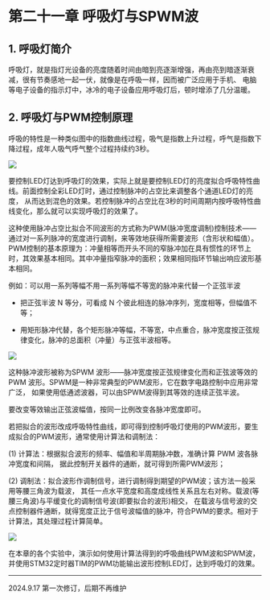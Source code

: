 # 第二十一章 呼吸灯与SPWM波

## 1. 呼吸灯简介

呼吸灯，就是指灯光设备的亮度随着时间由暗到亮逐渐增强，再由亮到暗逐渐衰减，很有节奏感地一起一伏，就像是在呼吸一样，因而被广泛应用于手机、 电脑等电子设备的指示灯中，冰冷的电子设备应用呼吸灯后，顿时增添了几分温暖。

## 2. 呼吸灯与PWM控制原理

呼吸的特性是一种类似图中的指数曲线过程，吸气是指数上升过程，呼气是指数下降过程，成年人吸气呼气整个过程持续约3秒。

![](https://doc.embedfire.com/mcu/stm32/f103zhinanzhe/std/zh/latest/_images/SPWM002.png)

要控制LED灯达到呼吸灯的效果，实际上就是要控制LED灯的亮度拟合呼吸特性曲线。前面控制全彩LED灯时，通过控制脉冲的占空比来调整各个通道LED灯的亮度， 从而达到混色的效果。若控制脉冲的占空比在3秒的时间周期内按呼吸特性曲线变化，那么就可以实现呼吸灯的效果了。

这种使用脉冲占空比拟合不同波形的方式称为PWM(脉冲宽度调制)控制技术——通过对一系列脉冲的宽度进行调制，来等效地获得所需要波形（含形状和幅值）。 PWM控制的基本原理为：冲量相等而开头不同的窄脉冲加在具有惯性的环节上时，其效果基本相同。其中冲量指窄脉冲的面积；效果相同指环节输出响应波形基本相同。

例如：可以用一系列等幅不用一系列等幅不等宽的脉冲来代替一个正弦半波

- 把正弦半波 N 等分，可看成 N 个彼此相连的脉冲序列，宽度相等，但幅值不等；

- 用矩形脉冲代替，各个矩形脉冲等幅，不等宽，中点重合，脉冲宽度按正弦规律变化，脉冲的总面积（冲量）与正弦半波相等。

![](https://doc.embedfire.com/mcu/stm32/f103zhinanzhe/std/zh/latest/_images/SPWM003.jpeg)

这种脉冲波形被称为SPWM 波形——脉冲宽度按正弦规律变化而和正弦波等效的 PWM 波形。SPWM是一种非常典型的PWM波形，它在数字电路控制中应用非常广泛， 如果使用低通滤波器，可以由SPWM波得到其等效的连续正弦半波。

要改变等效输出正弦波幅值，按同一比例改变各脉冲宽度即可。

若把拟合的波形改成呼吸特性曲线，即可得到控制呼吸灯使用的PWM波形，要生成拟合的PWM波形，通常使用计算法和调制法：

(1) 计算法：根据拟合波形的频率、幅值和半周期脉冲数，准确计算 PWM 波各脉冲宽度和间隔， 据此控制开关器件的通断，就可得到所需PWM波形；

(2) 调制法：拟合波形作调制信号，进行调制得到期望的PWM波；该方法一般采用等腰三角波为载波， 其任一点水平宽度和高度成线性关系且左右对称。载波(等腰三角波)与平缓变化的调制信号波(即要拟合的波形)相交， 在载波与信号波的交点控制器件通断，就得宽度正比于信号波幅值的脉冲，符合PWM的要求。相对于计算法，其处理过程计算简单。

![](https://doc.embedfire.com/mcu/stm32/f103zhinanzhe/std/zh/latest/_images/SPWM004.png)

在本章的各个实验中，演示如何使用计算法得到的呼吸曲线PWM波和SPWM波，并使用STM32定时器TIM的PWM功能输出波形控制LED灯，达到呼吸灯的效果。

---

2024.9.17 第一次修订，后期不再维护
